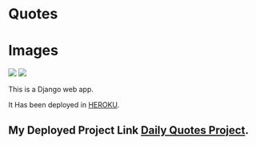 # Quotes

# Images
<img src="https://github.com/IndieD3v/DailyQuotes-DJANGO/blob/main/Screenshot%20from%202020-10-10%2012-22-14.png?raw=true" />
<img src="https://github.com/IndieD3v/DailyQuotes-DJANGO/blob/main/Screenshot%20from%202020-10-10%2012-20-55.png?raw=true" />
 
 This is a Django web app.
 
 
 It Has been deployed in [HEROKU](https://www.heroku.com).

## My Deployed Project Link [Daily Quotes Project](https://dailyquot3s.herokuapp.com/).
